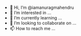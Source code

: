 - 👋 Hi, I’m @iamanuragmahendru
- 👀 I’m interested in ...
- 🌱 I’m currently learning ...
- 💞️ I’m looking to collaborate on ...
- 📫 How to reach me ...

<!---
iamanuragmahendru/iamanuragmahendru is a ✨ special ✨ repository because its `README.md` (this file) appears on your GitHub profile.
You can click the Preview link to take a look at your changes.
--->
